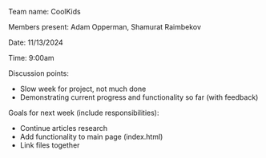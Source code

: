 Team name: CoolKids

Members present: Adam Opperman, Shamurat Raimbekov

Date: 11/13/2024

Time: 9:00am

Discussion points: 

* Slow week for project, not much done
* Demonstrating current progress and functionality so far (with feedback)

Goals for next week (include responsibilities):

* Continue articles research
* Add functionality to main page (index.html)
* Link files together